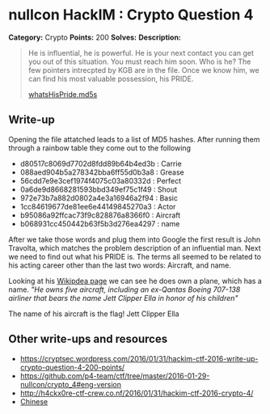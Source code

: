 # nullcon HackIM : Crypto Question 4

**Category:** Crypto
**Points:** 200
**Solves:** 
**Description:**

> He is influential, he is powerful. He is your next contact you can get you out of this situation. You must reach him soon. Who is he? The few pointers intrecpted by KGB are in the file. Once we know him, we can find his most valuable possession, his PRIDE.
> 
> 
> [whatsHisPride.md5s](./whatsHisPride.md5s)


## Write-up

Opening the file attatched leads to a list of MD5 hashes. After running them through a rainbow table they come out to the following
* d80517c8069d7702d8fdd89b64b4ed3b : Carrie
* 088aed904b5a278342bba6ff55d0b3a8 : Grease
* 56cdd7e9e3cef1974f4075c03a80332d : Perfect
* 0a6de9d8668281593bbd349ef75c1f49 : Shout
* 972e73b7a882d0802a4e3a16946a2f94 : Basic
* 1cc84619677de81ee6e44149845270a3 : Actor
* b95086a92ffcac73f9c828876a8366f0 : Aircraft
* b068931cc450442b63f5b3d276ea4297 : name

After we take those words and plug them into Google the first result is John Travolta, which matches the problem description of an influential man. Next we need to find out what his PRIDE is. The terms all seemed to be related to his acting career other than the last two words: Aircraft, and name.

Looking at his [Wikipdea page](https://en.wikipedia.org/wiki/John_Travolta) we can see he does own a plane, which has a name. *"He owns five aircraft, including an ex-Qantas Boeing 707-138 airliner that bears the name Jett Clipper Ella in honor of his children"*

The name of his aircraft is the flag! Jett Clipper Ella

## Other write-ups and resources

* <https://cryptsec.wordpress.com/2016/01/31/hackim-ctf-2016-write-up-crypto-question-4-200-points/>
* <https://github.com/p4-team/ctf/tree/master/2016-01-29-nullcon/crypto_4#eng-version>
* <http://h4ckx0re-ctf-crew.co.nf/2016/01/31/hackim-ctf-2016-crypto-4/>
* [Chinese](http://www.cnblogs.com/Christmas/p/5176564.html)
